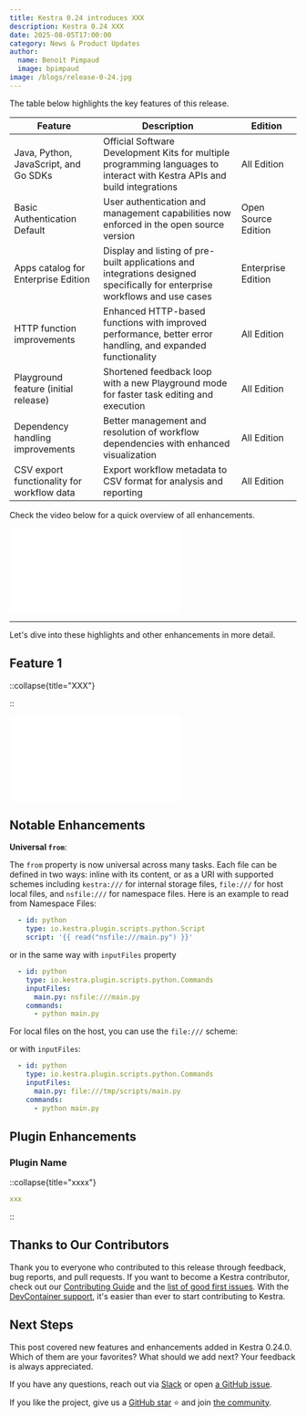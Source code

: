```yaml
---
title: Kestra 0.24 introduces XXX
description: Kestra 0.24 XXX
date: 2025-08-05T17:00:00
category: News & Product Updates
author:
  name: Benoit Pimpaud
  image: bpimpaud
image: /blogs/release-0-24.jpg
---
```



The table below highlights the key features of this release.

| Feature                                   | Description                                                                | Edition |
|-------------------------------------------|----------------------------------------------------------------------------| --- |
| Java, Python, JavaScript, and Go SDKs     | Official Software Development Kits for multiple programming languages to interact with Kestra APIs and build integrations | All Edition |
| Basic Authentication Default     | User authentication and management capabilities now enforced in the open source version | Open Source Edition |
| Apps catalog for Enterprise Edition     | Display and listing of pre-built applications and integrations designed specifically for enterprise workflows and use cases | Enterprise Edition |
| HTTP function improvements     | Enhanced HTTP-based functions with improved performance, better error handling, and expanded functionality | All Edition |
| Playground feature (initial release)     | Shortened feedback loop with a new Playground mode for faster task editing and execution | All Edition |
| Dependency handling improvements     | Better management and resolution of workflow dependencies with enhanced visualization | All Edition |
| CSV export functionality for workflow data     | Export workflow metadata to CSV format for analysis and reporting | All Edition |


Check the video below for a quick overview of all enhancements.

<div class="video-container">
    <iframe src="XXXX" title="YouTube video player" frameborder="0" allow="accelerometer; autoplay; clipboard-write; encrypted-media; gyroscope; picture-in-picture; web-share" referrerpolicy="strict-origin-when-cross-origin" allowfullscreen></iframe>
</div>

---

Let's dive into these highlights and other enhancements in more detail.


## Feature 1

::collapse{title="XXX"}

::

<div class="video-container">
    <iframe src="XXX" title="Multi Panel Editor" frameborder="0" allow="accelerometer; autoplay; clipboard-write; encrypted-media; gyroscope; picture-in-picture; web-share" referrerpolicy="strict-origin-when-cross-origin" allowfullscreen></iframe>
</div>



## Notable Enhancements

**Universal `from`**: 

The `from` property is now universal across many tasks. Each file can be defined in two ways: inline with its content, or as a URI with supported schemes including `kestra:///` for internal storage files, `file:///` for host local files, and `nsfile:///` for namespace files.
Here is an example to read from Namespace Files:

```yaml
  - id: python
    type: io.kestra.plugin.scripts.python.Script
    script: '{{ read("nsfile:///main.py") }}'
```

or in the same way with `inputFiles` property

```yaml
  - id: python
    type: io.kestra.plugin.scripts.python.Commands
    inputFiles:
      main.py: nsfile:///main.py
    commands:
      - python main.py
```

For local files on the host, you can use the `file:///` scheme:

or with `inputFiles`:

```yaml
  - id: python
    type: io.kestra.plugin.scripts.python.Commands
    inputFiles:
      main.py: file:///tmp/scripts/main.py
    commands:
      - python main.py
```

## Plugin Enhancements

### Plugin Name



::collapse{title="xxxx"}
```yaml
xxx
```
::


## Thanks to Our Contributors

Thank you to everyone who contributed to this release through feedback, bug reports, and pull requests. If you want to become a Kestra contributor, check out our [Contributing Guide](https://kestra.io/docs/getting-started/contributing) and the [list of good first issues](https://github.com/search?q=org%3Akestra-io+label%3A%22good+first+issue%22+is%3Aopen&type=issues&utm_source=GitHub&utm_medium=github&utm_content=Good+First+Issues). With the [DevContainer support](docs/01.getting-started/03.contributing.md), it's easier than ever to start contributing to Kestra.

## Next Steps

This post covered new features and enhancements added in Kestra 0.24.0. Which of them are your favorites? What should we add next? Your feedback is always appreciated.

If you have any questions, reach out via [Slack](https://kestra.io/slack) or open [a GitHub issue](https://github.com/kestra-io/kestra).

If you like the project, give us a [GitHub star](https://github.com/kestra-io/kestra) ⭐️ and join [the community](https://kestra.io/slack). 